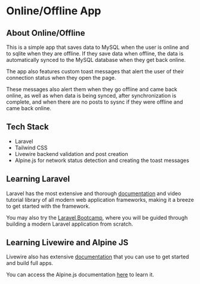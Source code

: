 # Online/Offline App

## About Online/Offline

This is a simple app that saves data to MySQL when the user is online and to sqlite when they are offline. If they save data when offline, the data is automatically synced to the MySQL database when they get back online.

The app also features custom toast messages that alert the user of their connection status when they open the page. 

These messages also alert them when they go offline and came back online, as well as when data is being synced, after synchronization is complete, and when there are no posts to sysnc if they were offline and came back online.

## Tech Stack
- Laravel
- Tailwind CSS
- Livewire backend validation and post creation
- Alpine.js for network status detection and creating the toast messages

## Learning Laravel

Laravel has the most extensive and thorough <a href="https://laravel.com/docs" target="blank">documentation</a> and video tutorial library of all modern web application frameworks, making it a breeze to get started with the framework.

You may also try the <a href="https://bootcamp.laravel.com" target="blank">Laravel Bootcamp</a>, where you will be guided through building a modern Laravel application from scratch.

## Learning Livewire and Alpine JS

Livewire also has extensive <a href="https://livewire.laravel.com/docs/quickstart" target="blank">documentation</a> that you can use to get started and build full apps.

You can access the Alpine.js documentation <a href="https://livewire.laravel.com/docs/" target="blank"> here</a> to learn it.

